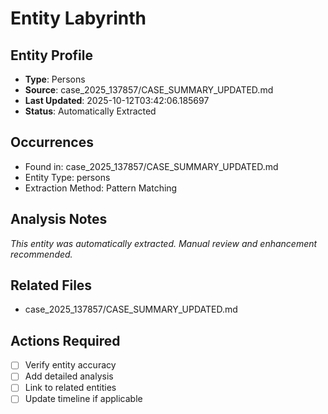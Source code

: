 # Entity Labyrinth

## Entity Profile
- **Type**: Persons
- **Source**: case_2025_137857/CASE_SUMMARY_UPDATED.md
- **Last Updated**: 2025-10-12T03:42:06.185697
- **Status**: Automatically Extracted

## Occurrences
- Found in: case_2025_137857/CASE_SUMMARY_UPDATED.md
- Entity Type: persons
- Extraction Method: Pattern Matching

## Analysis Notes
*This entity was automatically extracted. Manual review and enhancement recommended.*

## Related Files
- case_2025_137857/CASE_SUMMARY_UPDATED.md

## Actions Required
- [ ] Verify entity accuracy
- [ ] Add detailed analysis
- [ ] Link to related entities
- [ ] Update timeline if applicable
